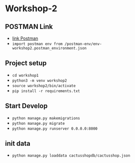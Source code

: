 # Workshop-2

## POSTMAN Link 
- [link Postman](https://www.postman.com/collections/583523dda916141cfa6a)
- `import postman env from /postman-env/env-workshop2.postman_environment.json`

## Project setup

- `cd workshop1` 
- `python3 -m venv workshop2`
- `source workshop2/bin/activate`
- `pip install -r requirements.txt`

## Start Develop
- `python manage.py makemigrations`
- `python manage.py migrate`
- `python manage.py runserver 0.0.0.0:8000`
## init data
- `python manage.py loaddata cactusshopdb/cactusshop.json`
 
